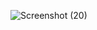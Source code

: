 ![Screenshot (20)](https://user-images.githubusercontent.com/77561736/121911771-ab986800-cd4d-11eb-8422-32524df9584d.png)
